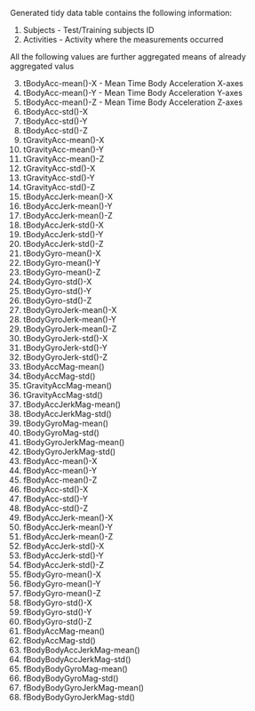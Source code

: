 Generated tidy data table contains the following information: 

1. Subjects 		- Test/Training subjects ID
2. Activities 		- Activity where the measurements occurred

All the following values are further aggregated means of already aggregated valus


3. tBodyAcc-mean()-X	- Mean Time Body Acceleration X-axes 
4. tBodyAcc-mean()-Y 	- Mean Time Body Acceleration Y-axes
5. tBodyAcc-mean()-Z	- Mean Time Body Acceleration Z-axes
6. tBodyAcc-std()-X 
7. tBodyAcc-std()-Y
8. tBodyAcc-std()-Z 
9. tGravityAcc-mean()-X
10. tGravityAcc-mean()-Y 
11. tGravityAcc-mean()-Z
12. tGravityAcc-std()-X 
13. tGravityAcc-std()-Y
14. tGravityAcc-std()-Z 
15. tBodyAccJerk-mean()-X
16. tBodyAccJerk-mean()-Y 
17. tBodyAccJerk-mean()-Z
18. tBodyAccJerk-std()-X 
19. tBodyAccJerk-std()-Y
20. tBodyAccJerk-std()-Z 
21. tBodyGyro-mean()-X
22. tBodyGyro-mean()-Y 
23. tBodyGyro-mean()-Z
24. tBodyGyro-std()-X 
25. tBodyGyro-std()-Y
26. tBodyGyro-std()-Z 
27. tBodyGyroJerk-mean()-X
28. tBodyGyroJerk-mean()-Y 
29. tBodyGyroJerk-mean()-Z
30. tBodyGyroJerk-std()-X 
31. tBodyGyroJerk-std()-Y
32. tBodyGyroJerk-std()-Z 
33. tBodyAccMag-mean()
34. tBodyAccMag-std() 
35. tGravityAccMag-mean()
36. tGravityAccMag-std() 
37. tBodyAccJerkMag-mean()
38. tBodyAccJerkMag-std() 
39. tBodyGyroMag-mean()
40. tBodyGyroMag-std() 
41. tBodyGyroJerkMag-mean()
42. tBodyGyroJerkMag-std() 
43. fBodyAcc-mean()-X
44. fBodyAcc-mean()-Y 
45. fBodyAcc-mean()-Z
46. fBodyAcc-std()-X 
47. fBodyAcc-std()-Y 
48. fBodyAcc-std()-Z 
49. fBodyAccJerk-mean()-X
50. fBodyAccJerk-mean()-Y 
51. fBodyAccJerk-mean()-Z
52. fBodyAccJerk-std()-X 
53. fBodyAccJerk-std()-Y
54. fBodyAccJerk-std()-Z 
55. fBodyGyro-mean()-X
56. fBodyGyro-mean()-Y 
57. fBodyGyro-mean()-Z
58. fBodyGyro-std()-X 
59. fBodyGyro-std()-Y
60. fBodyGyro-std()-Z 
61. fBodyAccMag-mean()
62. fBodyAccMag-std() 
63. fBodyBodyAccJerkMag-mean()
64. fBodyBodyAccJerkMag-std() 
65. fBodyBodyGyroMag-mean()
66. fBodyBodyGyroMag-std() 
67. fBodyBodyGyroJerkMag-mean()
68. fBodyBodyGyroJerkMag-std() 
